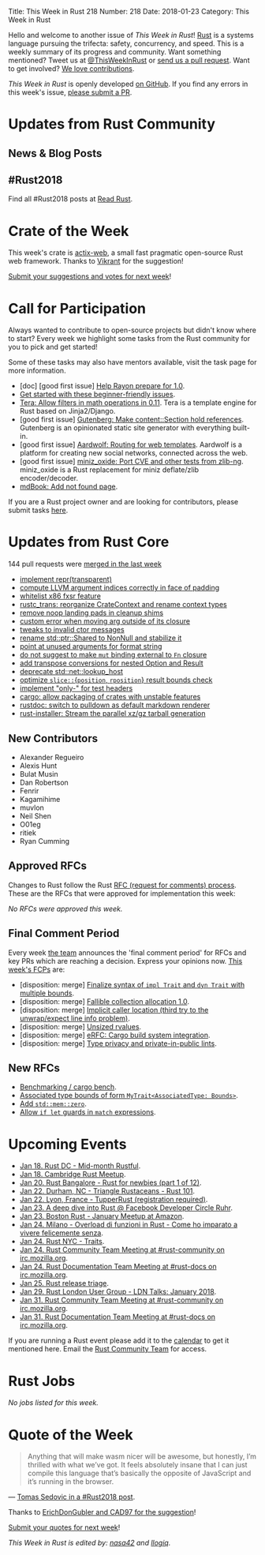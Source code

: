 Title: This Week in Rust 218
Number: 218
Date: 2018-01-23
Category: This Week in Rust

Hello and welcome to another issue of *This Week in Rust*!
[Rust](http://rust-lang.org) is a systems language pursuing the trifecta: safety, concurrency, and speed.
This is a weekly summary of its progress and community.
Want something mentioned? Tweet us at [@ThisWeekInRust](https://twitter.com/ThisWeekInRust) or [send us a pull request](https://github.com/cmr/this-week-in-rust).
Want to get involved? [We love contributions](https://github.com/rust-lang/rust/blob/master/CONTRIBUTING.md).

*This Week in Rust* is openly developed [on GitHub](https://github.com/cmr/this-week-in-rust).
If you find any errors in this week's issue, [please submit a PR](https://github.com/cmr/this-week-in-rust/pulls).

# Updates from Rust Community

## News & Blog Posts

## #Rust2018

Find all #Rust2018 posts at [Read Rust](http://readrust.net/rust2018/).

# Crate of the Week

This week's crate is [actix-web](https://github.com/actix/actix-web), a small fast pragmatic open-source Rust web framework. Thanks to [Vikrant](https://users.rust-lang.org/u/nasa42) for the suggestion!

[Submit your suggestions and votes for next week][submit_crate]!

[submit_crate]: https://users.rust-lang.org/t/crate-of-the-week/2704

# Call for Participation

Always wanted to contribute to open-source projects but didn't know where to start?
Every week we highlight some tasks from the Rust community for you to pick and get started!

Some of these tasks may also have mentors available, visit the task page for more information.

* [doc] [good first issue] [Help Rayon prepare for 1.0](https://users.rust-lang.org/t/rayon-1-0-on-feb-14/14950).
* [Get started with these beginner-friendly issues](https://www.rustaceans.org/findwork/starters).
* [Tera: Allow filters in math operations in 0.11](https://github.com/Keats/tera/issues/244). Tera is a template engine for Rust based on Jinja2/Django.
* [good first issue] [Gutenberg: Make content::Section hold references](https://github.com/Keats/gutenberg/issues/205). Gutenberg is an opinionated static site generator with everything built-in.
* [good first issue] [Aardwolf: Routing for web templates](https://github.com/BanjoFox/aardwolf/issues/69). Aardwolf is a platform for creating new social networks, connected across the web.
* [good first issue] [miniz_oxide: Port CVE and other tests from zlib-ng](https://github.com/Frommi/miniz_oxide/issues/17). miniz_oxide is a Rust replacement for miniz deflate/zlib encoder/decoder.
* [mdBook: Add not found page](https://github.com/rust-lang-nursery/mdBook/issues/539).

If you are a Rust project owner and are looking for contributors, please submit tasks [here][guidelines].

[guidelines]: https://users.rust-lang.org/t/twir-call-for-participation/4821

# Updates from Rust Core

144 pull requests were [merged in the last week][merged]

[merged]: https://github.com/search?q=is%3Apr+org%3Arust-lang+is%3Amerged+merged%3A2017-01-15..2018-01-22

* [implement repr(transparent)](https://github.com/rust-lang/rust/pull/47158)
* [compute LLVM argument indices correctly in face of padding](https://github.com/rust-lang/rust/pull/47401)
* [whitelist x86 fxsr feature](https://github.com/rust-lang/rust/pull/47514)
* [rustc_trans: reorganize CrateContext and rename context types](https://github.com/rust-lang/rust/pull/47209)
* [remove noop landing pads in cleanup shims](https://github.com/rust-lang/rust/pull/47467)
* [custom error when moving arg outside of its closure](https://github.com/rust-lang/rust/pull/47144)
* [tweaks to invalid ctor messages](https://github.com/rust-lang/rust/pull/47116)
* [rename std::ptr::Shared to NonNull and stabilize it](https://github.com/rust-lang/rust/pull/46952)
* [point at unused arguments for format string](https://github.com/rust-lang/rust/pull/47481)
* [do not suggest to make `mut` binding external to `Fn` closure](https://github.com/rust-lang/rust/pull/47468)
* [add transpose conversions for nested Option and Result](https://github.com/rust-lang/rust/pull/47193)
* [deprecate std::net::lookup_host](https://github.com/rust-lang/rust/pull/47510)
* [optimize `slice::`{`position`, `rposition`} result bounds check](https://github.com/rust-lang/rust/pull/47333)
* [implement "only-<platforms>" for test headers](https://github.com/rust-lang/rust/pull/47487)
* [cargo: allow packaging of crates with unstable features](https://github.com/rust-lang/cargo/pull/4955)
* [rustdoc: switch to pulldown as default markdown renderer](https://github.com/rust-lang/rust/pull/47398)
* [rust-installer: Stream the parallel xz/gz tarball generation](https://github.com/rust-lang/rust-installer/pull/76)

## New Contributors

* Alexander Regueiro
* Alexis Hunt
* Bulat Musin
* Dan Robertson
* Fenrir
* Kagamihime
* muvlon
* Neil Shen
* O01eg
* ritiek
* Ryan Cumming

## Approved RFCs

Changes to Rust follow the Rust [RFC (request for comments)
process](https://github.com/rust-lang/rfcs#rust-rfcs). These
are the RFCs that were approved for implementation this week:

*No RFCs were approved this week.*

## Final Comment Period

Every week [the team](https://www.rust-lang.org/team.html) announces the
'final comment period' for RFCs and key PRs which are reaching a
decision. Express your opinions now. [This week's FCPs][fcp] are:

[fcp]: https://github.com/rust-lang/rfcs/labels/final-comment-period

* [disposition: merge] [Finalize syntax of `impl Trait` and `dyn Trait` with multiple bounds](https://github.com/rust-lang/rfcs/pull/2250).
* [disposition: merge] [Fallible collection allocation 1.0](https://github.com/rust-lang/rfcs/pull/2116).
* [disposition: merge] [Implicit caller location (third try to the unwrap/expect line info problem)](https://github.com/rust-lang/rfcs/pull/2091).
* [disposition: merge] [Unsized rvalues](https://github.com/rust-lang/rfcs/pull/1909).
* [disposition: merge] [eRFC: Cargo build system integration](https://github.com/rust-lang/rfcs/pull/2136).
* [disposition: merge] [Type privacy and private-in-public lints](https://github.com/rust-lang/rfcs/pull/2145).

## New RFCs

* [Benchmarking / cargo bench](https://github.com/rust-lang/rfcs/pull/2287).
* [Associated type bounds of form `MyTrait<AssociatedType: Bounds>`](https://github.com/rust-lang/rfcs/pull/2289).
* [Add `std::mem::zero`](https://github.com/rust-lang/rfcs/pull/2291).
* [Allow `if let` guards in `match` expressions](https://github.com/rust-lang/rfcs/pull/2294).

# Upcoming Events

* [Jan 18. Rust DC - Mid-month Rustful](https://www.meetup.com/RustDC/events/245934654/).
* [Jan 18. Cambridge Rust Meetup](https://www.meetup.com/Cambridge-Rust-Meetup/events/mgtcwnyxcbxb/).
* [Jan 20. Rust Bangalore - Rust for newbies (part 1 of 12)](https://www.meetup.com/rustox/events/246863039/).
* [Jan 22. Durham, NC - Triangle Rustaceans - Rust 101](https://www.meetup.com/triangle-rustaceans/events/kkjnpnyxcbdc/).
* [Jan 22. Lyon, France - TupperRust (registration required)](https://framaforms.org/inscription-obligatoire-tupperrust-de-janvier-2018-a-lens-lyon-1515789658).
* [Jan 23. A deep dive into Rust @ Facebook Developer Circle Ruhr](https://www.meetup.com/Facebook-Developer-Circle-Ruhr/events/246462601/).
* [Jan 23. Boston Rust - January Meetup at Amazon](https://www.meetup.com/BostonRust/events/246571213/).
* [Jan 24. Milano - Overload di funzioni in Rust - Come ho imparato a vivere felicemente senza](https://www.meetup.com/rust-language-milano/events/246439486/).
* [Jan 24. Rust NYC - Traits](https://www.meetup.com/Rust-NYC/events/246695372/).
* [Jan 24. Rust Community Team Meeting at #rust-community on irc.mozilla.org](https://chat.mibbit.com/?server=irc.mozilla.org&channel=%23rust-community).
* [Jan 24. Rust Documentation Team Meeting at #rust-docs on irc.mozilla.org](https://chat.mibbit.com/?server=irc.mozilla.org&channel=%23rust-docs).
* [Jan 25. Rust release triage](https://internals.rust-lang.org/t/release-cycle-triage-proposal/3544).
* [Jan 29. Rust London User Group - LDN Talks: January 2018](https://www.meetup.com/Rust-London-User-Group/events/246637221/).
* [Jan 31. Rust Community Team Meeting at #rust-community on irc.mozilla.org](https://chat.mibbit.com/?server=irc.mozilla.org&channel=%23rust-community).
* [Jan 31. Rust Documentation Team Meeting at #rust-docs on irc.mozilla.org](https://chat.mibbit.com/?server=irc.mozilla.org&channel=%23rust-docs).

If you are running a Rust event please add it to the [calendar] to get
it mentioned here. Email the [Rust Community Team][community] for access.

[calendar]: https://www.google.com/calendar/embed?src=apd9vmbc22egenmtu5l6c5jbfc%40group.calendar.google.com
[community]: mailto:community-team@rust-lang.org

# Rust Jobs

*No jobs listed for this week.*

# Quote of the Week

> Anything that will make wasm nicer will be awesome, but honestly, I’m thrilled with what we’ve got. It feels absolutely insane that I can just compile this language that’s basically the opposite of JavaScript and it’s running in the browser.

— [Tomas Sedovic in a #Rust2018 post](https://aimlesslygoingforward.com/blog/2018/01/10/rust-2018/).

Thanks to [ErichDonGubler and CAD97 for the suggestion](https://users.rust-lang.org/t/twir-quote-of-the-week/328/482)!

[Submit your quotes for next week][submit]!

[submit]: http://users.rust-lang.org/t/twir-quote-of-the-week/328

*This Week in Rust is edited by: [nasa42](https://github.com/nasa42) and [llogiq](https://github.com/llogiq).*
